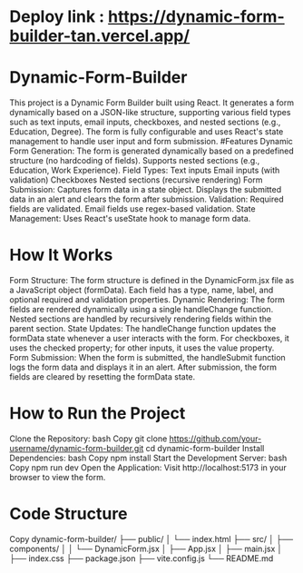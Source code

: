 # Deploy link : https://dynamic-form-builder-tan.vercel.app/
# Dynamic-Form-Builder
This project is a Dynamic Form Builder built using React. It generates a form dynamically based on a JSON-like structure, supporting various field types such as text inputs, email inputs, checkboxes, and nested sections (e.g., Education, Degree). The form is fully configurable and uses React's state management to handle user input and form submission.
#Features
Dynamic Form Generation:
The form is generated dynamically based on a predefined structure (no hardcoding of fields).
Supports nested sections (e.g., Education, Work Experience).
Field Types:
Text inputs
Email inputs (with validation)
Checkboxes
Nested sections (recursive rendering)
Form Submission:
Captures form data in a state object.
Displays the submitted data in an alert and clears the form after submission.
Validation:
Required fields are validated.
Email fields use regex-based validation.
State Management:
Uses React's useState hook to manage form data.
# How It Works
Form Structure:
The form structure is defined in the DynamicForm.jsx file as a JavaScript object (formData).
Each field has a type, name, label, and optional required and validation properties.
Dynamic Rendering:
The form fields are rendered dynamically using a single handleChange function.
Nested sections are handled by recursively rendering fields within the parent section.
State Updates:
The handleChange function updates the formData state whenever a user interacts with the form.
For checkboxes, it uses the checked property; for other inputs, it uses the value property.
Form Submission:
When the form is submitted, the handleSubmit function logs the form data and displays it in an alert.
After submission, the form fields are cleared by resetting the formData state.
# How to Run the Project
Clone the Repository:
bash
Copy
git clone https://github.com/your-username/dynamic-form-builder.git
cd dynamic-form-builder
Install Dependencies:
bash
Copy
npm install
Start the Development Server:
bash
Copy
npm run dev
Open the Application:
Visit http://localhost:5173 in your browser to view the form.
# Code Structure
Copy
dynamic-form-builder/
├── public/
│   └── index.html
├── src/
│   ├── components/
│   │   └── DynamicForm.jsx
│   ├── App.jsx
│   ├── main.jsx
│   ├── index.css
├── package.json
├── vite.config.js
└── README.md
